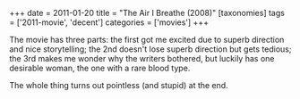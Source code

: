 +++
date = 2011-01-20
title = "The Air I Breathe (2008)"
[taxonomies]
tags = ['2011-movie', 'decent']
categories = ['movies']
+++

The movie has three parts: the first got me excited due to superb
direction and nice storytelling; the 2nd doesn't lose superb direction
but gets tedious; the 3rd makes me wonder why the writers bothered, but
luckily has one desirable woman, the one with a rare blood type.

The whole thing turns out pointless (and stupid) at the end.

